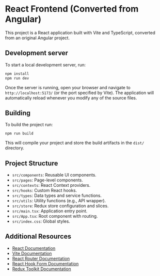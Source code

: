 # React Frontend (Converted from Angular)

This project is a React application built with Vite and TypeScript, converted from an original Angular project.

## Development server

To start a local development server, run:

```bash
npm install
npm run dev
```

Once the server is running, open your browser and navigate to `http://localhost:5173/` (or the port specified by Vite). The application will automatically reload whenever you modify any of the source files.

## Building

To build the project run:

```bash
npm run build
```

This will compile your project and store the build artifacts in the `dist/` directory.

## Project Structure

- `src/components`: Reusable UI components.
- `src/pages`: Page-level components.
- `src/contexts`: React Context providers.
- `src/hooks`: Custom React hooks.
- `src/types`: Data types and service functions.
- `src/utils`: Utility functions (e.g., API wrapper).
- `src/store`: Redux store configuration and slices.
- `src/main.tsx`: Application entry point.
- `src/App.tsx`: Root component with routing.
- `src/index.css`: Global styles.

## Additional Resources

- [React Documentation](https://react.dev/)
- [Vite Documentation](https://vitejs.dev/)
- [React Router Documentation](https://reactrouter.com/)
- [React Hook Form Documentation](https://react-hook-form.com/)
- [Redux Toolkit Documentation](https://redux-toolkit.js.org/)

